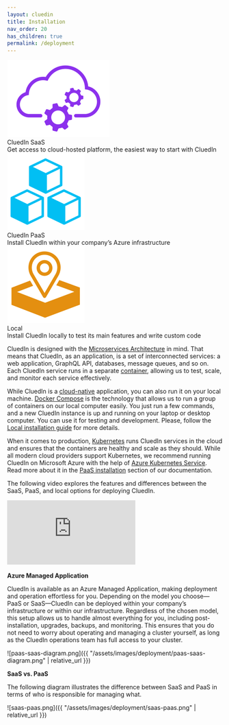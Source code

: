 ```yaml
---
layout: cluedin
title: Installation
nav_order: 20
has_children: true
permalink: /deployment
---
```


<div class="card-line">
  <div class="card" href="/deployment/saas">
    <div class="icon"><img src="/assets/icons/Saas-purple-icon.svg" alt="CluedIn SaaS"/></div>
    <div class="title">CluedIn SaaS</div>
    <div class="content">Get access to cloud-hosted platform, the easiest way to start with CluedIn</div>
  </div>
   <div class="card" href="/deployment/azure-marketplace">
    <div class="icon"><img src="/assets/icons/PaaS-blue-icon.svg" alt="Azure Market place"/></div>
    <div class="title">CluedIn PaaS</div>
    <div class="content">Install CluedIn within your company’s Azure infrastructure</div>
  </div> 
  <div class="card" href="deployment/local">
    <div class="icon"><img src="/assets/icons/Local-icon-orange.svg" alt="Installation"/></div>
    <div class="title">Local</div>
    <div class="content">Install CluedIn locally to test its main features and write custom code</div>
  </div>
</div>

CluedIn is designed with the [Microservices Architecture](https://microservices.io/index.html) in mind. That means that CluedIn, as an application, is a set of interconnected services: a web application, GraphQL API, databases, message queues, and so on. Each CluedIn service runs in a separate [container](https://www.docker.com/get-started), allowing us to test, scale, and monitor each service effectively.

While CluedIn is a [cloud-native](https://docs.microsoft.com/en-us/dotnet/architecture/cloud-native/definition) application, you can also run it on your local machine. [Docker Compose](https://docs.docker.com/compose/) is the technology that allows us to run a group of containers on our local computer easily. You just run a few commands, and a new CluedIn instance is up and running on your laptop or desktop computer. You can use it for testing and development. Please, follow the [Local installation guide](/deployment/local/step-2) for more details.

When it comes to production, [Kubernetes](https://kubernetes.io/) runs CluedIn services in the cloud and ensures that the containers are healthy and scale as they should. While all modern cloud providers support Kubernetes, we recommend running CluedIn on Microsoft Azure with the help of [Azure Kubernetes Service](https://azure.microsoft.com/en-us/services/kubernetes-service/). Read more about it in the [PaaS installation](/deployment/azure-marketplace) section of our documentation.

The following video explores the features and differences between the SaaS, PaaS, and local options for deploying CluedIn.

<div class="videoFrame">
<iframe src="https://player.vimeo.com/video/928300363?badge=0&amp;autopause=0&amp;player_id=0&amp;app_id=58479" frameborder="0" allow="autoplay; fullscreen; picture-in-picture;" title="CluedIn installation options"></iframe>
</div>

**Azure Managed Application**

CluedIn is available as an Azure Managed Application, making deployment and operation effortless for you. Depending on the model you choose—PaaS or SaaS—CluedIn can be deployed within your company’s infrastructure or within our infrastructure. Regardless of the chosen model, this setup allows us to handle almost everything for you, including post-installation, upgrades, backups, and monitoring. This ensures that you do not need to worry about operating and managing a cluster yourself, as long as the CluedIn operations team has full access to your cluster.

![paas-saas-diagram.png]({{ "/assets/images/deployment/paas-saas-diagram.png" | relative_url }})

**SaaS vs. PaaS**

The following diagram illustrates the difference between SaaS and PaaS in terms of who is responsible for managing what.

![saas-paas.png]({{ "/assets/images/deployment/saas-paas.png" | relative_url }})

